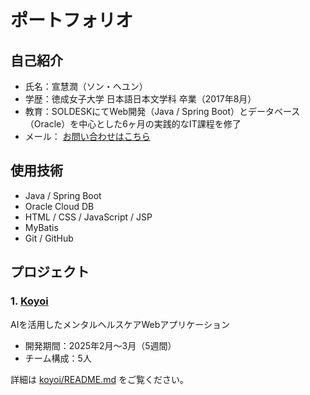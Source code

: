 # ポートフォリオ

## 自己紹介

- 氏名：宣慧潤（ソン・ヘユン）
- 学歴：徳成女子大学 日本語日本文学科 卒業（2017年8月）
- 教育：SOLDESKにてWeb開発（Java / Spring Boot）とデータベース（Oracle）を中心とした6ヶ月の実践的なIT課程を修了
- メール： [お問い合わせはこちら](mailto:telexesnook@gmail.com)  

## 使用技術

- Java / Spring Boot  
- Oracle Cloud DB  
- HTML / CSS / JavaScript / JSP  
- MyBatis 
- Git / GitHub

## プロジェクト

### 1. [Koyoi](./koyoi)
AIを活用したメンタルヘルスケアWebアプリケーション

- 開発期間：2025年2月〜3月（5週間）  
- チーム構成：5人

詳細は [koyoi/README.md](./koyoi/README.md) をご覧ください。

